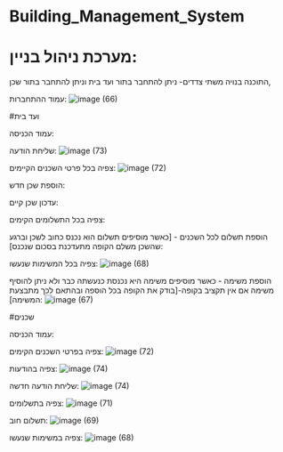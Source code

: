 # Building_Management_System
# מערכת ניהול בניין:
התוכנה בנויה משתי צדדים-
ניתן להתחבר בתור ועד בית וניתן להתחבר בתור שכן,

עמוד ההתחברות:
![image (66)](https://github.com/Hagit2/Building_Management_System/assets/147550225/3f933f64-75d9-431b-ac84-cb90314fd796)

 
#ועד בית

עמוד הכניסה:

שליחת הודעה:
![image (73)](https://github.com/Hagit2/Building_Management_System/assets/147550225/e2cbeab2-72bb-403f-bfc9-0b2c4d647b27)


צפיה בכל פרטי השכנים הקיימים:
![image (72)](https://github.com/Hagit2/Building_Management_System/assets/147550225/722b43f7-0690-4abd-8e17-18d0f573eb2b)


הוספת שכן חדש:

עדכון שכן קיים:

צפיה בכל התשלומים הקימים:

הוספת תשלום לכל השכנים - [כאשר מוסיפים תשלום הוא נכנס כחוב לשכן וברגע שהשכן משלם הקופה מתעדכנת בסכום שנכנס]:

צפיה בכל המשימות שנעשו:
![image (68)](https://github.com/Hagit2/Building_Management_System/assets/147550225/0f4a89e6-4e3d-40d3-9118-0c12f5e707b0)


הוספת משימה - כאשר מוסיפים משימה היא נכנסת כנעשתה כבר ולא ניתן להוסיף משימה אם אין תקציב בקופה-[בודק את הקופה בכל הוספה ובהתאם לכך מתבצעת המשימה]:
![image (67)](https://github.com/Hagit2/Building_Management_System/assets/147550225/fb1ddf36-ba5f-4c3f-be5a-e7aeaed331e9)




#שכנים

עמוד הכניסה:

צפיה בפרטי השכנים הקימים:
![image (72)](https://github.com/Hagit2/Building_Management_System/assets/147550225/098894a3-decb-449d-b11e-5084beab113c)


צפיה בהודעות:
![image (74)](https://github.com/Hagit2/Building_Management_System/assets/147550225/b1d52758-67a8-4c08-b247-2b5a57ee3d63)


שליחת הודעה חדשה:
![image (74)](https://github.com/Hagit2/Building_Management_System/assets/147550225/e31b03eb-6b7e-4eaf-a948-bd18b02052c8)


צפיה בתשלומים:
![image (71)](https://github.com/Hagit2/Building_Management_System/assets/147550225/9d8c9c50-d49d-4184-a618-9228b4084b4a)


תשלום חוב:
![image (69)](https://github.com/Hagit2/Building_Management_System/assets/147550225/ce876003-05c6-4d46-9799-de90b6f8b1d3)


צפיה במשימות שנעשו:
![image (68)](https://github.com/Hagit2/Building_Management_System/assets/147550225/7c9d97ad-c507-4f28-87b2-ba30ee93fcf6)














  
